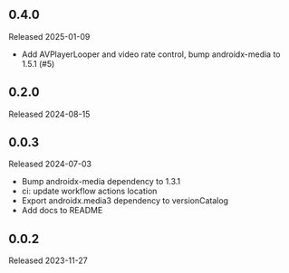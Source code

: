 ## 0.4.0

Released 2025-01-09

  - Add AVPlayerLooper and video rate control, bump androidx-media to 1.5.1 (#5)

## 0.2.0

Released 2024-08-15


## 0.0.3

Released 2024-07-03

  - Bump androidx-media dependency to 1.3.1
  - ci: update workflow actions location
  - Export androidx.media3 dependency to versionCatalog
  - Add docs to README

## 0.0.2

Released 2023-11-27


